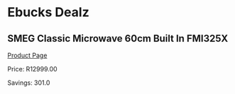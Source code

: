 
# Ebucks Dealz
## SMEG Classic Microwave 60cm Built In FMI325X
[Product Page](https://www.ebucks.com/web/shop/productSelected.do?prodId=911770992&catId=704989856)

Price: R12999.00

Savings: 301.0


	